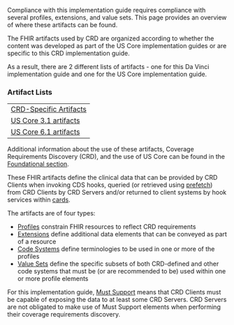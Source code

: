 Compliance with this implementation guide requires compliance with several profiles, extensions, and value sets.  This page provides an overview of where these artifacts can be found.

The FHIR artifacts used by CRD are organized according to whether the content was developed as part of the US Core implementation guides or are specific to this CRD implementation guide.

As a result, there are 2 different lists of artifacts - one for this Da Vinci implementation guide and one for the US Core implementation guide.

### Artifact Lists
<table>
  <tr>
    <td><a href="artifacts.html">CRD-Specific Artifacts</a></td>
  </tr>
  <tr>
    <td><a href="{{site.data.fhir.ver.uscore3}}profiles.html">US Core 3.1 artifacts</a></td>
  </tr>
  <tr>
    <td><a href="{{site.data.fhir.ver.uscore6}}profiles-and-extensions.html">US Core 6.1 artifacts</a></td>
  </tr>
</table>

Additional information about the use of these artifacts, Coverage Requirements Discovery (CRD), and the use of US Core can be found in the [Foundational section](foundation.html#profiles).

These FHIR artifacts define the clinical data that can be provided by CRD Clients when invoking CDS hooks, queried (or retrieved using [prefetch](foundation.html#prefetch)) from CRD Clients by CRD Servers and/or returned to client systems by hook services within [cards](cards.html).

The artifacts are of four types:

* [Profiles]({{site.data.fhir.path}}profiling.html) constrain FHIR resources to reflect CRD requirements
* [Extensions]({{site.data.fhir.path}}extensibility.html) define additional data elements that can be conveyed as part of a resource
* [Code Systems]({{site.data.fhir.path}}codesystem.html) define terminologies to be used in one or more of the profiles
* [Value Sets]({{site.data.fhir.path}}valueset.html) define the specific subsets of both CRD-defined and other code systems that must be (or are recommended to be) used within one or more profile elements

For this implementation guide, [Must Support]({{site.data.fhir.path}}profiling.html#mustsupport) means that CRD Clients must be capable of exposing the data to at least some CRD Servers.  CRD Servers are not obligated to make use of Must Support elements when performing their coverage requirements discovery.

<!-- Todo: examples, capabilitystatement, TestScenario? -->
